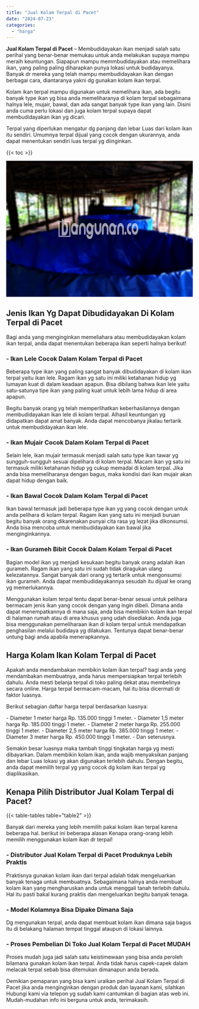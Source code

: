 ```yaml
---
title: "Jual Kolam Terpal di Pacet"
date: "2024-07-23"
categories: 
  - "harga"
---
```


**Jual Kolam Terpal di Pacet** – Membudidayakan ikan menjadi salah satu perihal yang benar-benar memukau untuk anda melakukan supaya mampu meraih keuntungan. Siapapun mampu memmbudidayakan atau memelihara ikan, yang paling paling diharapkan punya lokasi untuk budidayanya. Banyak dr mereka yang telah mampu membudidayakan ikan dengan berbagai cara, diantaranya yakni dg gunakan kolam ikan terpal.

Kolam ikan terpal mampu digunakan untuk memelihara ikan, ada begitu banyak type ikan yg bisa anda memeliharanya di kolam terpal sebagaimana halnya lele, mujair, bawal, dan ada sangat banyak type ikan yang lain. Disini anda cuma perlu lokasi dan juga kolam terpal supaya dapat membudidayakan ikan yg dicari.

Terpal yang diperlukan mengatur dg panjang dan lebar Luas dari kolam ikan itu sendiri. Umumnya terpal dijual yang cocok dengan ukurannya, anda dapat menentukan sendiri luas terpal yg diinginkan.

{{< toc >}}

![Jual Kolam Terpal di Pacet](/images/jual-kolam-terpal-62.png)

## Jenis Ikan Yg Dapat Dibudidayakan Di Kolam Terpal di Pacet

Bagi anda yang menginginkan memeliahara atau membudidayakan kolam ikan terpal, anda dapat menentukan beberapa ikan seperti halnya berikut!

### \- Ikan Lele Cocok Dalam Kolam Terpal di Pacet

Beberapa type ikan yang paling sangat banyak dibudidayakan di kolam ikan terpal yaitu ikan lele. Ragam ikan yg satu ini miliki ketahanan hidup yg lumayan kuat di dalam keadaan apapun. Bisa dibilang bahwa ikan lele yaitu satu-satunya tipe ikan yang paling kuat untuk lebih lama hidup di area apapun.

Begitu banyak orang yg telah memperlihatkan keberhasilannya dengan membudidayakan ikan lele di kolam terpal. Alhasil keuntungan yg didapatkan dapat amat banyak. Anda dapat mencobanya jikalau tertarik untuk membudidayakan ikan lele.

### \- Ikan Mujair Cocok Dalam Kolam Terpal di Pacet

Selain lele, ikan mujair termasuk menjadi salah satu type ikan tawar yg sungguh-sungguh sesuai dipelihara di kolam terpal. Macam ikan yg satu ini termasuk miliki ketahanan hidup yg cukup memadai di kolam terpal. Jika anda bisa memeliharanya dengan bagus, maka kondisi dari ikan mujair akan dapat hidup dengan baik.

### \- Ikan Bawal Cocok Dalam Kolam Terpal di Pacet

Ikan bawal termasuk jadi beberapa type ikan yg yang cocok dengan untuk anda pelihara di kolam terpal. Ragam ikan yang satu ini menjadi buruan begitu banyak orang dikarenakan punyai cita rasa yg lezat jika dikonsumsi. Anda bisa mencoba untuk membudidayakan kan bawal jika menginginkannya.

### \- Ikan Gurameh Bibit Cocok Dalam Kolam Terpal di Pacet

Bagian model ikan yg menjadi kesukaan begitu banyak orang adalah ikan gurameh. Ragam ikan yang satu ini sudah tidak diragukan ulang kelezatannya. Sangat banyak dari orang yg tertarik untuk mengonsumsi ikan gurameh. Anda dapat membudidayakannya sesudah itu dijual ke orang yg memerlukannya.

Menggunakan kolam terpal tentu dapat benar-benar sesuai untuk pelihara bermacam jenis ikan yang cocok dengan yang ingin dibeli. Dimana anda dapat menempatkannya di mana saja, anda bisa membikin kolam ikan terpal di halaman rumah atau di area khusus yang udah disediakan. Anda juga bisa menggunakan pemeliharaan ikan di kolam terpal untuk mendapatkan penghasilan melalui budidaya yg dilakukan. Tentunya dapat benar-benar untung bagi anda apabila menerapkannya.

## Harga Kolam Ikan Kolam Terpal di Pacet

Apakah anda mendambakan membikin kolam ikan terpal? bagi anda yang mendambakan membuatnya, anda harus mempersiapkan terpal terlebih dahulu. Anda mesti belanja terpal di toko paling dekat atau membelinya secara online. Harga terpal bermacam-macam, hal itu bisa dicermati dr faktor luasnya.

Berikut sebagian daftar harga terpal berdasarkan luasnya:

\- Diameter 1 meter harga Rp. 135.000 tinggi 1 meter. - Diameter 1,5 meter harga Rp. 185.000 tinggi 1 meter. - Diameter 2 meter harga Rp. 255.000 tinggi 1 meter. - Diameter 2,5 meter harga Rp. 385.000 tinggi 1 meter. - Diameter 3 meter harga Rp. 450.000 tinggi 1 meter. - Dan seterusnya.

Semakin besar luasnya maka tambah tinggi tingkatan harga yg mesti dibayarkan. Dalam membikin kolam ikan, anda wajib menyaksikan panjang dan lebar Luas lokasi yg akan digunakan terlebih dahulu. Dengan begitu, anda dapat memilih terpal yg yang cocok dg kolam ikan terpal yg diaplikasikan.

## Kenapa Pilih Distributor Jual Kolam Terpal di Pacet?

{{< table-tables table="table2" >}}

Banyak dari mereka yang lebih memilih pakai kolam ikan terpal karena beberapa hal. berikut ini beberapa alasan Kenapa orang-orang lebih memilih menggunakan kolam ikan dr terpal!

### \- Distributor Jual Kolam Terpal di Pacet Produknya Lebih Praktis

Praktisnya gunakan kolam ikan dari terpal adalah tidak mengeluarkan banyak tenaga untuk membuatnya. Sebagaimana halnya anda membuat kolam ikan yang mengharuskan anda untuk menggali tanah terlebih dahulu. Hal itu pasti bakal kurang praktis dan mengeluarkan begitu banyak tenaga.

### \- Model Kolamnya Bisa Dipake Dimana Saja

Dg mengunakan terpal, anda dapat membuat kolam ikan dimana saja bagus itu di belakang halaman tempat tinggal ataupun di lokasi lainnya.

### \- Proses Pembelian Di Toko Jual Kolam Terpal di Pacet MUDAH

Proses mudah juga jadi salah satu keistimewaan yang bisa anda peroleh bilamana gunakan kolam ikan terpal. Anda tidak harus capek-capek dalam melacak terpal sebab bisa ditemukan dimanapun anda berada.

Demikian pemaparan yang bisa kami uraikan perihal Jual Kolam Terpal di Pacet jika anda menginginkan dengan produk dan layanan kami, silahkan Hubungi kami via telepon yg sudah kami cantumkan di bagian atas web ini. Mudah-mudahan info ini berguna untuk anda, terimakasih.
